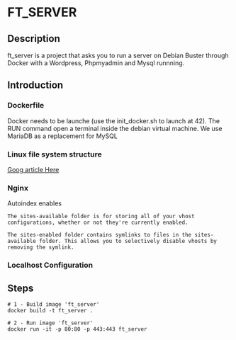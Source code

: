# FT_SERVER

## Description

ft_server is a project that asks you to run a server on Debian Buster through Docker with a Wordpress, Phpmyadmin and Mysql runnning.

## Introduction

### Dockerfile
Docker needs to be launche (use the init_docker.sh to launch at 42).
The RUN command open a terminal inside the debian virtual machine.
We use MariaDB as a replacement for MySQL

### Linux file system structure
[Goog article Here](https://www.howtogeek.com/117435/htg-explains-the-linux-directory-structure-explained/)

### Nginx
Autoindex enables
```
The sites-available folder is for storing all of your vhost configurations, whether or not they're currently enabled.

The sites-enabled folder contains symlinks to files in the sites-available folder. This allows you to selectively disable vhosts by removing the symlink.
```
### Localhost Configuration


## Steps

```shell
# 1 - Build image 'ft_server'
docker build -t ft_server .

# 2 - Run image 'ft_server'
docker run -it -p 80:80 -p 443:443 ft_server
```